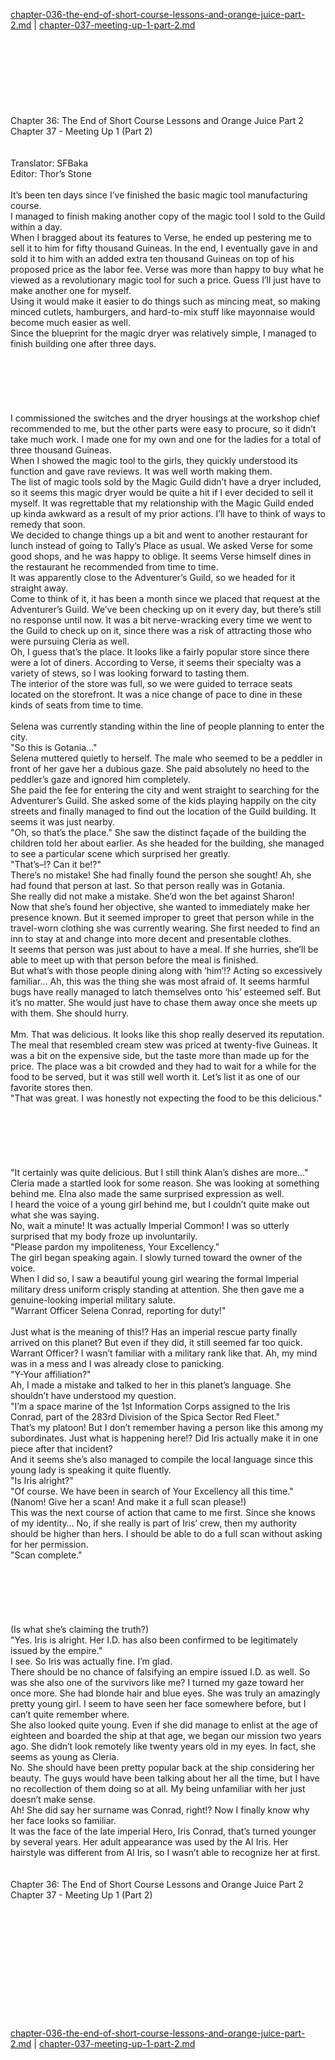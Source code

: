 [chapter-036-the-end-of-short-course-lessons-and-orange-juice-part-2.md](./chapter-036-the-end-of-short-course-lessons-and-orange-juice-part-2.md) | [chapter-037-meeting-up-1-part-2.md](./chapter-037-meeting-up-1-part-2.md) <br/>
<br/>
<br/>
<br/>
<br/>
<br/>
<br/>
<br/>
<br/>
Chapter 36: The End of Short Course Lessons and Orange Juice Part 2<br/>
Chapter 37 - Meeting Up 1 (Part 2)<br/>
<br/>
<br/>
 Translator: SFBaka <br/>
 Editor: Thor’s Stone <br/>
<br/>
It’s been ten days since I’ve finished the basic magic tool manufacturing course.<br/>
I managed to finish making another copy of the magic tool I sold to the Guild within a day.<br/>
When I bragged about its features to Verse, he ended up pestering me to sell it to him for fifty thousand Guineas. In the end, I eventually gave in and sold it to him with an added extra ten thousand Guineas on top of his proposed price as the labor fee. Verse was more than happy to buy what he viewed as a revolutionary magic tool for such a price. Guess I’ll just have to make another one for myself.<br/>
Using it would make it easier to do things such as mincing meat, so making minced cutlets, hamburgers, and hard-to-mix stuff like mayonnaise would become much easier as well.<br/>
Since the blueprint for the magic dryer was relatively simple, I managed to finish building one after three days.<br/>
<br/>
<br/>
<br/>
<br/>
<br/>
<br/>
I commissioned the switches and the dryer housings at the workshop chief recommended to me, but the other parts were easy to procure, so it didn’t take much work. I made one for my own and one for the ladies for a total of three thousand Guineas.<br/>
When I showed the magic tool to the girls, they quickly understood its function and gave rave reviews. It was well worth making them.<br/>
The list of magic tools sold by the Magic Guild didn’t have a dryer included, so it seems this magic dryer would be quite a hit if I ever decided to sell it myself. It was regrettable that my relationship with the Magic Guild ended up kinda awkward as a result of my prior actions. I’ll have to think of ways to remedy that soon.<br/>
We decided to change things up a bit and went to another restaurant for lunch instead of going to Tally’s Place as usual. We asked Verse for some good shops, and he was happy to oblige. It seems Verse himself dines in the restaurant he recommended from time to time.<br/>
It was apparently close to the Adventurer’s Guild, so we headed for it straight away.<br/>
Come to think of it, it has been a month since we placed that request at the Adventurer’s Guild. We’ve been checking up on it every day, but there’s still no response until now. It was a bit nerve-wracking every time we went to the Guild to check up on it, since there was a risk of attracting those who were pursuing Cleria as well.<br/>
Oh, I guess that’s the place. It looks like a fairly popular store since there were a lot of diners. According to Verse, it seems their specialty was a variety of stews, so I was looking forward to tasting them.<br/>
The interior of the store was full, so we were guided to terrace seats located on the storefront. It was a nice change of pace to dine in these kinds of seats from time to time.<br/>
<br/>
Selena was currently standing within the line of people planning to enter the city.<br/>
"So this is Gotania…"<br/>
Selena muttered quietly to herself. The male who seemed to be a peddler in front of her gave her a dubious gaze. She paid absolutely no heed to the peddler’s gaze and ignored him completely.<br/>
She paid the fee for entering the city and went straight to searching for the Adventurer’s Guild. She asked some of the kids playing happily on the city streets and finally managed to find out the location of the Guild building. It seems it was just nearby.<br/>
"Oh, so that’s the place." She saw the distinct façade of the building the children told her about earlier. As she headed for the building, she managed to see a particular scene which surprised her greatly.<br/>
"That’s–!? Can it be!?"<br/>
There’s no mistake! She had finally found the person she sought! Ah, she had found that person at last. So that person really was in Gotania.<br/>
She really did not make a mistake. She’d won the bet against Sharon!<br/>
Now that she’s found her objective, she wanted to immediately make her presence known. But it seemed improper to greet that person while in the travel-worn clothing she was currently wearing. She first needed to find an inn to stay at and change into more decent and presentable clothes.<br/>
It seems that person was just about to have a meal. If she hurries, she’ll be able to meet up with that person before the meal is finished.<br/>
But what’s with those people dining along with ‘him’!? Acting so excessively familiar… Ah, this was the thing she was most afraid of. It seems harmful bugs have really managed to latch themselves onto ‘his’ esteemed self. But it’s no matter. She would just have to chase them away once she meets up with them. She should hurry.<br/>
<br/>
Mm. That was delicious. It looks like this shop really deserved its reputation. The meal that resembled cream stew was priced at twenty-five Guineas. It was a bit on the expensive side, but the taste more than made up for the price. The place was a bit crowded and they had to wait for a while for the food to be served, but it was still well worth it. Let’s list it as one of our favorite stores then.<br/>
"That was great. I was honestly not expecting the food to be this delicious."<br/>
<br/>
<br/>
<br/>
<br/>
<br/>
<br/>
"It certainly was quite delicious. But I still think Alan’s dishes are more…"<br/>
Cleria made a startled look for some reason. She was looking at something behind me. Elna also made the same surprised expression as well.<br/>
I heard the voice of a young girl behind me, but I couldn’t quite make out what she was saying.<br/>
No, wait a minute! It was actually Imperial Common! I was so utterly surprised that my body froze up involuntarily.<br/>
"Please pardon my impoliteness, Your Excellency."<br/>
The girl began speaking again. I slowly turned toward the owner of the voice.<br/>
When I did so, I saw a beautiful young girl wearing the formal Imperial military dress uniform crisply standing at attention. She then gave me a genuine-looking imperial military salute.<br/>
"Warrant Officer Selena Conrad, reporting for duty!"<br/>
<br/>
Just what is the meaning of this!? Has an imperial rescue party finally arrived on this planet? But even if they did, it still seemed far too quick. Warrant Officer? I wasn’t familiar with a military rank like that. Ah, my mind was in a mess and I was already close to panicking.<br/>
"Y-Your affiliation?"<br/>
Ah, I made a mistake and talked to her in this planet’s language. She shouldn’t have understood my question.<br/>
"I’m a space marine of the 1st Information Corps assigned to the Iris Conrad, part of the 283rd Division of the Spica Sector Red Fleet."<br/>
That’s my platoon! But I don’t remember having a person like this among my subordinates. Just what is happening here!? Did Iris actually make it in one piece after that incident?<br/>
And it seems she’s also managed to compile the local language since this young lady is speaking it quite fluently.<br/>
"Is Iris alright?"<br/>
"Of course. We have been in search of Your Excellency all this time."<br/>
(Nanom! Give her a scan! And make it a full scan please!)<br/>
This was the next course of action that came to me first. Since she knows of my identity… No, if she really is part of Iris’ crew, then my authority should be higher than hers. I should be able to do a full scan without asking for her permission.<br/>
"Scan complete."<br/>
<br/>
<br/>
<br/>
<br/>
<br/>
<br/>
(Is what she’s claiming the truth?)<br/>
"Yes. Iris is alright. Her I.D. has also been confirmed to be legitimately issued by the empire."<br/>
I see. So Iris was actually fine. I’m glad.<br/>
There should be no chance of falsifying an empire issued I.D. as well. So was she also one of the survivors like me? I turned my gaze toward her once more. She had blonde hair and blue eyes. She was truly an amazingly pretty young girl. I seem to have seen her face somewhere before, but I can’t quite remember where.<br/>
She also looked quite young. Even if she did manage to enlist at the age of eighteen and boarded the ship at that age, we began our mission two years ago. She didn’t look remotely like twenty years old in my eyes. In fact, she seems as young as Cleria.<br/>
No. She should have been pretty popular back at the ship considering her beauty. The guys would have been talking about her all the time, but I have no recollection of them doing so at all. My being unfamiliar with her just doesn’t make sense.<br/>
Ah! She did say her surname was Conrad, right!? Now I finally know why her face looks so familiar.<br/>
It was the face of the late imperial Hero, Iris Conrad, that’s turned younger by several years. Her adult appearance was used by the AI Iris. Her hairstyle was different from AI Iris, so I wasn’t able to recognize her at first.<br/>
<br/>
<br/>
Chapter 36: The End of Short Course Lessons and Orange Juice Part 2<br/>
Chapter 37 - Meeting Up 1 (Part 2)<br/>
<br/>
<br/>
<br/>
<br/>
<br/>
<br/>
<br/>
<br/>
<br/>
<br/>
<br/> <br/>
[chapter-036-the-end-of-short-course-lessons-and-orange-juice-part-2.md](./chapter-036-the-end-of-short-course-lessons-and-orange-juice-part-2.md) | [chapter-037-meeting-up-1-part-2.md](./chapter-037-meeting-up-1-part-2.md) <br/>
